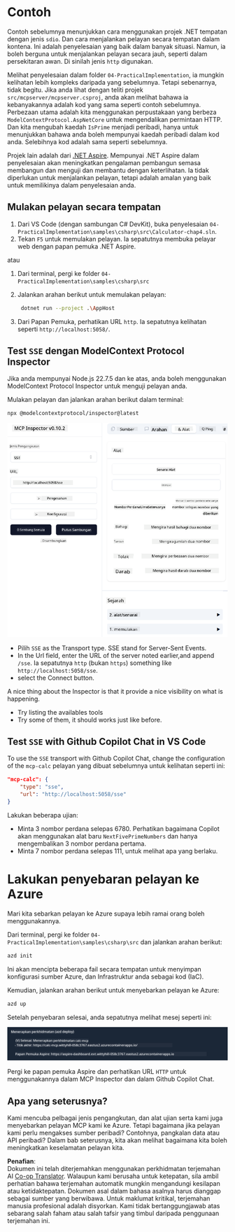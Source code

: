 <!--
CO_OP_TRANSLATOR_METADATA:
{
  "original_hash": "5020a3e1a1c7f30c00f9e37f1fa208e3",
  "translation_date": "2025-05-17T14:10:54+00:00",
  "source_file": "04-PracticalImplementation/samples/csharp/README.md",
  "language_code": "ms"
}
-->
# Contoh

Contoh sebelumnya menunjukkan cara menggunakan projek .NET tempatan dengan jenis `sdio`. Dan cara menjalankan pelayan secara tempatan dalam kontena. Ini adalah penyelesaian yang baik dalam banyak situasi. Namun, ia boleh berguna untuk menjalankan pelayan secara jauh, seperti dalam persekitaran awan. Di sinilah jenis `http` digunakan.

Melihat penyelesaian dalam folder `04-PracticalImplementation`, ia mungkin kelihatan lebih kompleks daripada yang sebelumnya. Tetapi sebenarnya, tidak begitu. Jika anda lihat dengan teliti projek `src/mcpserver/mcpserver.csproj`, anda akan melihat bahawa ia kebanyakannya adalah kod yang sama seperti contoh sebelumnya. Perbezaan utama adalah kita menggunakan perpustakaan yang berbeza `ModelContextProtocol.AspNetCore` untuk mengendalikan permintaan HTTP. Dan kita mengubah kaedah `IsPrime` menjadi peribadi, hanya untuk menunjukkan bahawa anda boleh mempunyai kaedah peribadi dalam kod anda. Selebihnya kod adalah sama seperti sebelumnya.

Projek lain adalah dari [.NET Aspire](https://learn.microsoft.com/dotnet/aspire/get-started/aspire-overview). Mempunyai .NET Aspire dalam penyelesaian akan meningkatkan pengalaman pembangun semasa membangun dan menguji dan membantu dengan keterlihatan. Ia tidak diperlukan untuk menjalankan pelayan, tetapi adalah amalan yang baik untuk memilikinya dalam penyelesaian anda.

## Mulakan pelayan secara tempatan

1. Dari VS Code (dengan sambungan C# DevKit), buka penyelesaian `04-PracticalImplementation\samples\csharp\src\Calculator-chap4.sln`.
2. Tekan `F5` untuk memulakan pelayan. Ia sepatutnya membuka pelayar web dengan papan pemuka .NET Aspire.

atau

1. Dari terminal, pergi ke folder `04-PracticalImplementation\samples\csharp\src`
2. Jalankan arahan berikut untuk memulakan pelayan:
   ```bash
    dotnet run --project .\AppHost
   ```

3. Dari Papan Pemuka, perhatikan URL `http`. Ia sepatutnya kelihatan seperti `http://localhost:5058/`.

## Test `SSE` dengan ModelContext Protocol Inspector

Jika anda mempunyai Node.js 22.7.5 dan ke atas, anda boleh menggunakan ModelContext Protocol Inspector untuk menguji pelayan anda.

Mulakan pelayan dan jalankan arahan berikut dalam terminal:

```bash
npx @modelcontextprotocol/inspector@latest
```

![MCP Inspector](../../../../../translated_images/mcp_inspector.2939244613cb5a0549b83942e062bceb69083c3d7b331c8de991ecf6834d6904.ms.png)

- Pilih `SSE` as the Transport type. SSE stand for Server-Sent Events. 
- In the Url field, enter the URL of the server noted earlier,and append `/sse`. Ia sepatutnya `http` (bukan `https`) something like `http://localhost:5058/sse`.
- select the Connect button.

A nice thing about the Inspector is that it provide a nice visibility on what is happening.

- Try listing the availables tools
- Try some of them, it should works just like before.


## Test `SSE` with Github Copilot Chat in VS Code

To use the `SSE` transport with Github Copilot Chat, change the configuration of the `mcp-calc` pelayan yang dibuat sebelumnya untuk kelihatan seperti ini:

```json
"mcp-calc": {
    "type": "sse",
    "url": "http://localhost:5058/sse"
}
```

Lakukan beberapa ujian:
- Minta 3 nombor perdana selepas 6780. Perhatikan bagaimana Copilot akan menggunakan alat baru `NextFivePrimeNumbers` dan hanya mengembalikan 3 nombor perdana pertama.
- Minta 7 nombor perdana selepas 111, untuk melihat apa yang berlaku.

# Lakukan penyebaran pelayan ke Azure

Mari kita sebarkan pelayan ke Azure supaya lebih ramai orang boleh menggunakannya.

Dari terminal, pergi ke folder `04-PracticalImplementation\samples\csharp\src` dan jalankan arahan berikut:

```bash
azd init
```

Ini akan mencipta beberapa fail secara tempatan untuk menyimpan konfigurasi sumber Azure, dan Infrastruktur anda sebagai kod (IaC).

Kemudian, jalankan arahan berikut untuk menyebarkan pelayan ke Azure:

```bash
azd up
```

Setelah penyebaran selesai, anda sepatutnya melihat mesej seperti ini:

![Kejayaan penyebaran Azd](../../../../../translated_images/chap4-azd-deploy-success.f69e7f61e50fdbf13ea3bf7302d9850a18e12832f34daee1695f29da3f32b452.ms.png)

Pergi ke papan pemuka Aspire dan perhatikan URL `HTTP` untuk menggunakannya dalam MCP Inspector dan dalam Github Copilot Chat.

## Apa yang seterusnya?

Kami mencuba pelbagai jenis pengangkutan, dan alat ujian serta kami juga menyebarkan pelayan MCP kami ke Azure. Tetapi bagaimana jika pelayan kami perlu mengakses sumber peribadi? Contohnya, pangkalan data atau API peribadi? Dalam bab seterusnya, kita akan melihat bagaimana kita boleh meningkatkan keselamatan pelayan kita.

**Penafian**:  
Dokumen ini telah diterjemahkan menggunakan perkhidmatan terjemahan AI [Co-op Translator](https://github.com/Azure/co-op-translator). Walaupun kami berusaha untuk ketepatan, sila ambil perhatian bahawa terjemahan automatik mungkin mengandungi kesilapan atau ketidaktepatan. Dokumen asal dalam bahasa asalnya harus dianggap sebagai sumber yang berwibawa. Untuk maklumat kritikal, terjemahan manusia profesional adalah disyorkan. Kami tidak bertanggungjawab atas sebarang salah faham atau salah tafsir yang timbul daripada penggunaan terjemahan ini.